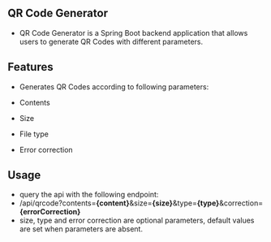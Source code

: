 ## QR Code Generator


- QR Code Generator is a Spring Boot backend application that allows users to generate QR Codes with different parameters.

## Features

- Generates QR Codes according to following parameters:

- Contents
- Size
- File type
- Error correction


## Usage

- query the api with the following endpoint:
- /api/qrcode?contents=**{content}**&size=**{size}**&type=**{type}**&correction=**{errorCorrection}**
- size, type and error correction are optional parameters, default values are set when parameters are absent.
